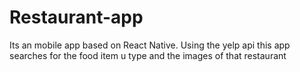 # Restaurant-app
Its an mobile app based on React Native. Using the yelp api this app searches for the food item u type and the images of that restaurant

